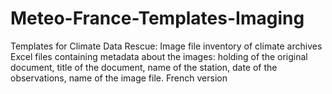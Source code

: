 # Meteo-France-Templates-Imaging
Templates for Climate Data Rescue:  Image file inventory of climate archives
Excel files containing metadata about the images: holding of the original document, title of the document,
name of the station, date of the observations, name of the image file. French version

